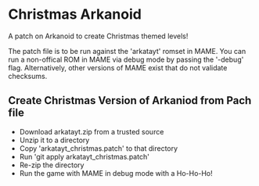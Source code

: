 # Christmas Arkanoid
A patch on Arkanoid to create Christmas themed levels!

The patch file is to be run against the 'arkatayt' romset in MAME.
You can run a non-offical ROM in MAME via debug mode by passing the '-debug' flag.
Alternatively, other versions of MAME exist that do not validate checksums.

## Create Christmas Version of Arkaniod from Pach file
- Download arkatayt.zip from a trusted source
- Unzip it to a directory
- Copy 'arkatayt_christmas.patch' to that directory
- Run 'git apply arkatayt_christmas.patch'
- Re-zip the directory
- Run the game with MAME in debug mode with a Ho-Ho-Ho! 

